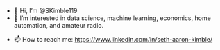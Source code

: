 - 👋 Hi, I’m @SKimble119
- 👀 I’m interested in data science, machine learning, economics, home automation, and amateur radio.
<!--- - 🌱 I’m currently learning ...
- 💞️ I’m looking to collaborate on ... --->
- 📫 How to reach me: https://www.linkedin.com/in/seth-aaron-kimble/

<!---
SKimble119/SKimble119 is a ✨ special ✨ repository because its `README.md` (this file) appears on your GitHub profile.
You can click the Preview link to take a look at your changes.
--->
